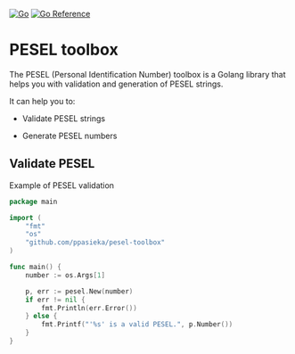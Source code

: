 [![Go](https://github.com/ppasieka/pesel-toolbox/actions/workflows/go.yml/badge.svg)](https://github.com/ppasieka/pesel-toolbox/actions/workflows/go.yml)
[![Go Reference](https://pkg.go.dev/badge/github.com/ppasieka/pesel-toolbox.svg)](https://pkg.go.dev/github.com/ppasieka/pesel-toolbox)

# PESEL toolbox

The PESEL (Personal Identification Number) toolbox is a Golang library that helps you with validation and generation of PESEL strings.

It can help you to:

- Validate PESEL strings

- Generate PESEL numbers

## Validate PESEL

Example of PESEL validation

```go
package main

import (
    "fmt"
    "os"
    "github.com/ppasieka/pesel-toolbox"
)

func main() {
    number := os.Args[1]

    p, err := pesel.New(number)
    if err != nil {
        fmt.Println(err.Error())
    } else {
        fmt.Printf("'%s' is a valid PESEL.", p.Number())
    }
}
```
